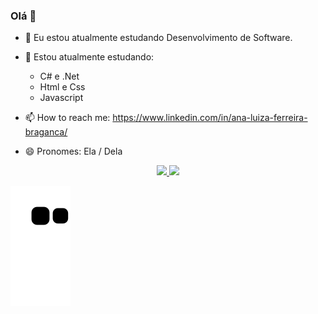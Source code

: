 ### Olá 👋


- 🔭 Eu estou atualmente estudando Desenvolvimento de Software.
- 🌱 Estou atualmente estudando: 
  - C#  e .Net
  - Html e Css
  - Javascript

- 📫 How to reach me:
  https://www.linkedin.com/in/ana-luiza-ferreira-braganca/
- 😄 Pronomes: Ela / Dela

<div align="center">
  <a href="https:/github.com/AnaFerreiraB">
  <img height="180em" src="https://github-readme-stats.vercel.app/api?username=AnaFerreiraB&show_icons=true&theme=dark&include_all_commits=true&count_private=true"/>
  <img height="180em" src="https://github-readme-stats.vercel.app/api/top-langs/?username=AnaFerreiraB&layout=compact&langs_count=7&theme=dark"/>
</div>      

![Snake animation](https://github.com/rafaballerini/rafaballerini/blob/output/github-contribution-grid-snake.svg)

